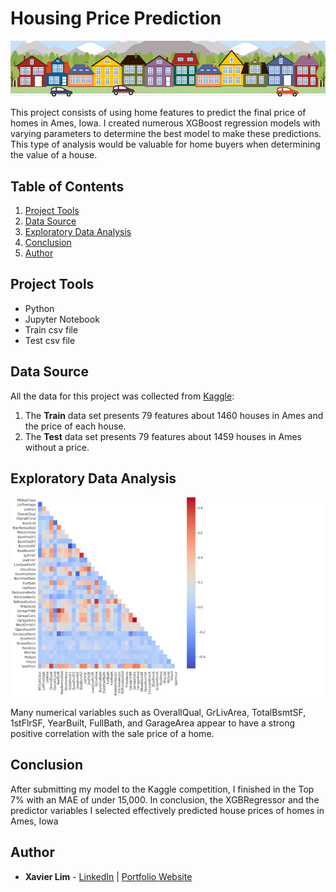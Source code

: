 # Housing Price Prediction
![Header](https://github.com/xavier-lim/housingPricePrediction/blob/master/images/housesbanner.png)

This project consists of using home features to predict the final price of homes in Ames, Iowa. I created numerous XGBoost regression models with varying parameters to determine the best model to make these predictions. This type of analysis would be valuable for home buyers when determining the value of a house.


## Table of Contents
1.	[Project Tools](https://github.com/xavier-lim/housingPricePrediction#project-tools)
2.	[Data Source](https://github.com/xavier-lim/housingPricePrediction#data-source)
4.	[Exploratory Data Analysis](https://github.com/xavier-lim/housingPricePrediction#exploratory-data-analysis)
5.	[Conclusion](https://github.com/xavier-lim/housingPricePrediction#conclusion)
7.	[Author](https://github.com/xavier-lim/housingPricePrediction#author)

## Project Tools
*	Python
*	Jupyter Notebook
*	Train csv file
*	Test csv file

## Data Source
All the data for this project was collected from [Kaggle](https://www.kaggle.com/c/home-data-for-ml-course/overview):

1.	The **Train** data set presents 79 features about 1460 houses in Ames and the price of each house.
2.	The **Test** data set presents 79 features about 1459 houses in Ames without a price.



## Exploratory Data Analysis
![Correlations](https://github.com/xavier-lim/housingPricePrediction/blob/master/images/correlations.PNG)

Many numerical variables such as OverallQual, GrLivArea, TotalBsmtSF, 1stFlrSF, YearBuilt, FullBath, and GarageArea appear to have a strong positive correlation with the sale price of a home.

## Conclusion
After submitting my model to the Kaggle competition, I finished in the Top 7% with an MAE of under 15,000. In conclusion, the XGBRegressor and the predictor variables I selected effectively predicted house prices of homes in Ames, Iowa


## Author

* **Xavier Lim** - [LinkedIn](https://www.linkedin.com/in/xavier-lim14/) | [Portfolio Website]( https://xavier-lim.github.io/)
